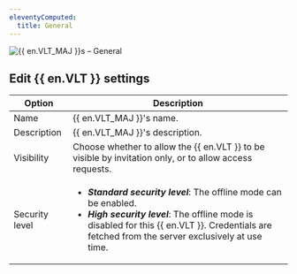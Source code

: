 ```yaml
---
eleventyComputed:
  title: General
---
```

![{{ en.VLT_MAJ }}s – General](https://cdnweb.devolutions.net/docs/docs_en_server_ServerOp6074.png)

## Edit {{ en.VLT }} settings
| Option         | Description                                                                                             |
|----------------|---------------------------------------------------------------------------------------------------------|
| Name           | {{ en.VLT_MAJ }}'s name.                                                                                |
| Description    | {{ en.VLT_MAJ }}'s description.                                                                         |
| Visibility     | Choose whether to allow the {{ en.VLT }} to be visible by invitation only, or to allow access requests. |
| Security level | <ul><li>***Standard security level***: The offline mode can be enabled.</li><li>***High security level***: The offline mode is disabled for this {{ en.VLT }}. Credentials are fetched from the server exclusively at use time.</li></ul> |
